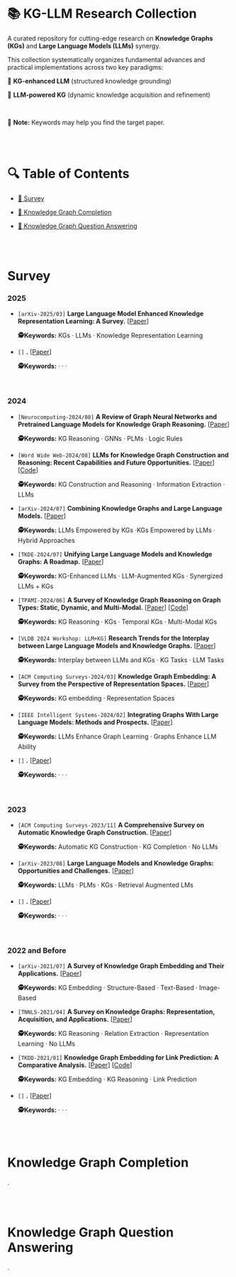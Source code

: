 # 📚 KG-LLM Research Collection

A curated repository for cutting-edge research on **Knowledge Graphs (KGs)** and **Large Language Models (LLMs)** synergy. 

This collection systematically organizes fundamental advances and practical implementations across two key paradigms:

🔹 **KG-enhanced LLM** (structured knowledge grounding)

🔹 **LLM-powered KG** (dynamic knowledge acquisition and refinement)

</br>

📌 **Note:** Keywords may help you find the target paper.

</br>

</br>

# 🔍 Table of Contents

- [📜 Survey](#survey)

- [📜 Knowledge Graph Completion](#knowledge-graph-completion)

- [📜 Knowledge Graph Question Answering](#knowledge-graph-question-answering)

  





</br>

</br>

# Survey

### 2025

- `[arXiv-2025/03]` **Large Language Model Enhanced Knowledge Representation Learning: A Survey.** [[Paper](https://arxiv.org/abs/2407.00936v4)]

  **🕵️Keywords:** KGs · LLMs · Knowledge Representation Learning

- `[]` **.** [[Paper]()]

  **🕵️Keywords:**  ·  ·  ·

  

</br>

### 2024

- `[Neurocomputing-2024/08]` **A Review of Graph Neural Networks and Pretrained Language Models for Knowledge Graph Reasoning.** [[Paper](https://doi.org/10.1016/j.neucom.2024.128490)]

  **🕵️Keywords:** KG Reasoning · GNNs · PLMs · Logic Rules

- `[Word Wide Web-2024/08]` **LLMs for Knowledge Graph Construction and Reasoning: Recent Capabilities and Future Opportunities.** [[Paper](https://doi.org/10.1007/s11280-024-01297-w)] [[Code](https://github.com/zjunlp/AutoKG)]

  **🕵️Keywords:** KG Construction and Reasoning · Information Extraction · LLMs

- `[arXiv-2024/07]` **Combining Knowledge Graphs and Large Language Models.** [[Paper](https://arxiv.org/pdf/2407.06564v1)]

  **🕵️Keywords:** LLMs Empowered by KGs ·KGs Empowered by LLMs · Hybrid Approaches

- `[TKDE-2024/07]` **Unifying Large Language Models and Knowledge Graphs: A Roadmap.**  [[Paper](https://doi.org/10.1109/TKDE.2024.3352100)] 

  **🕵️Keywords:** KG-Enhanced LLMs · LLM-Augmented KGs · Synergized LLMs + KGs

- `[TPAMI-2024/06]` **A Survey of Knowledge Graph Reasoning on Graph Types: Static, Dynamic, and Multi-Modal.** [[Paper](https://doi.org/10.1109/TPAMI.2024.3417451)] [[Code](https://github.com/LIANGKE23/Awesome-Knowledge-Graph-Reasoning)]

  **🕵️Keywords:** KG Reasoning · KGs · Temporal KGs · Multi-Modal KGs

- `[VLDB 2024 Workshop: LLM+KG]` **Research Trends for the Interplay between Large Language Models and Knowledge Graphs.** [[Paper](https://vldb.org/workshops/2024/proceedings/LLM+KG/LLM+KG-9.pdf)]

  **🕵️Keywords:** Interplay between LLMs and KGs · KG Tasks · LLM Tasks

- `[ACM Computing Surveys-2024/03]` **Knowledge Graph Embedding: A Survey from the Perspective of Representation Spaces.** [[Paper](https://dl.acm.org/doi/10.1145/3643806)]

  **🕵️Keywords:** KG embedding · Representation Spaces

- `[IEEE Intelligent Systems-2024/02]` **Integrating Graphs With Large Language Models: Methods and Prospects.** [[Paper](https://doi.org/10.1109/MIS.2023.3332242)]

  **🕵️Keywords:** LLMs Enhance Graph Learning · Graphs Enhance LLM Ability

- `[]` **.** [[Paper]()]

  **🕵️Keywords:**  ·  ·  ·



</br>

### 2023

- `[ACM Computing Surveys-2023/11]` **A Comprehensive Survey on Automatic Knowledge Graph Construction.** [[Paper](https://dl.acm.org/doi/10.1145/3618295)]

  **🕵️Keywords:** Automatic KG Construction · KG Completion · No LLMs

- `[arXiv-2023/08]` **Large Language Models and Knowledge Graphs: Opportunities and Challenges.** [[Paper](https://arxiv.org/abs/2308.06374v1)]

  **🕵️Keywords:** LLMs · PLMs · KGs · Retrieval Augmented LMs

- `[]` **.** [[Paper]()]

  **🕵️Keywords:**  ·  ·  ·



</br>

### 2022 and Before

- `[arXiv-2021/07]` **A Survey of Knowledge Graph Embedding and Their Applications.** [[Paper](https://arxiv.org/abs/2107.07842v1)]

  **🕵️Keywords:** KG Embedding · Structure-Based · Text-Based · Image-Based

- `[TNNLS-2021/04]` **A Survey on Knowledge Graphs: Representation, Acquisition, and Applications.** [[Paper](https://doi.org/10.1109/TNNLS.2021.3070843)]

  **🕵️Keywords:** KG Reasoning · Relation Extraction · Representation Learning · No LLMs

- `[TKDD-2021/01]` **Knowledge Graph Embedding for Link Prediction: A Comparative Analysis.** [[Paper](https://dl.acm.org/doi/10.1145/3424672)] [[Code](https://github.com/merialdo/research.lpca)]

  **🕵️Keywords:** KG Embedding · KG Reasoning · Link Prediction

- `[]` **.** [[Paper]()]

  **🕵️Keywords:**  ·  ·  ·

  

</br>

</br>

# Knowledge Graph Completion

.



</br>

</br>

# Knowledge Graph Question Answering

.

</br>

</br>









